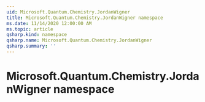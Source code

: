 ```yaml
---
uid: Microsoft.Quantum.Chemistry.JordanWigner
title: Microsoft.Quantum.Chemistry.JordanWigner namespace
ms.date: 11/14/2020 12:00:00 AM
ms.topic: article
qsharp.kind: namespace
qsharp.name: Microsoft.Quantum.Chemistry.JordanWigner
qsharp.summary: ''
---
```


# Microsoft.Quantum.Chemistry.JordanWigner namespace



